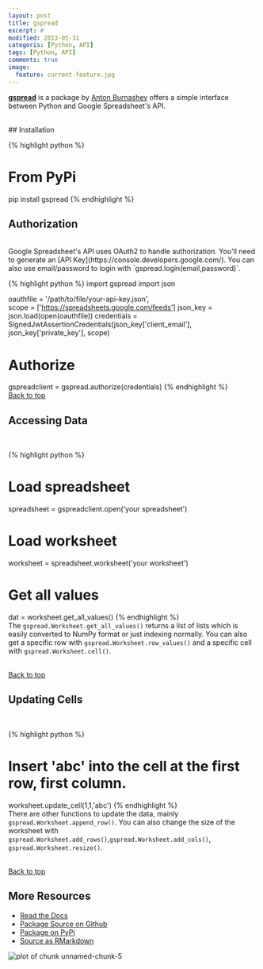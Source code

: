 ```yaml
---
layout: post
title: gspread
excerpt: #
modified: 2013-05-31
categoris: [Python, API]
tags: [Python, API]
comments: true
image:
  feature: current-feature.jpg
---
```


[**gspread**](https://github.com/burnash/gspread) is a package by [Anton Burnashev](https://github.com/burnash) offers a simple interface between Python and Google Spreadsheet's API.  

<br>
## Installation
<br>

{% highlight python %}
# From PyPi
pip install gspread
{% endhighlight %}
<br>
## Authorization
<br>
Google Spreadsheet's API uses OAuth2 to handle authorization.  You'll need to generate an [API Key](https://console.developers.google.com/).  You can also use email/password to login with `gspread.login(email,password)`.
<br>

{% highlight python %}
  import gspread
  import json
  
  oauthfile = '/path/to/file/your-api-key.json',                  
  scope = ['https://spreadsheets.google.com/feeds']
  json_key = json.load(open(oauthfile))
  credentials = SignedJwtAssertionCredentials(json_key['client_email'], json_key['private_key'], scope)
  
  # Authorize
  gspreadclient = gspread.authorize(credentials)
{% endhighlight %}
<br>
<a href="#top">Back to top</a>
<br>

## Accessing Data
<br>

{% highlight python %}
  # Load spreadsheet
  spreadsheet = gspreadclient.open('your spreadsheet')
  
  # Load worksheet
  worksheet = spreadsheet.worksheet('your worksheet')
  
  # Get all values
  dat = worksheet.get_all_values()
{% endhighlight %}
<br>
The `gspread.Worksheet.get_all_values()` returns a list of lists which is easily converted to NumPy format or just indexing normally.  You can also get a specific row with `gspread.Worksheet.row_values()` and a specific cell with `gspread.Worksheet.cell()`.

<br>
<a href="#top">Back to top</a>
<br>

## Updating Cells
<br>

{% highlight python %}
  # Insert 'abc' into the cell at the first row, first column.
  worksheet.update_cell(1,1,'abc')
{% endhighlight %}
<br>
There are other functions to update the data, mainly `gspread.Worksheet.append_row()`.  You can also change the size of the worksheet with `gspread.Worksheet.add_rows()`,`gspread.Worksheet.add_cols()`, `gspread.Worksheet.resize()`.

<br>
<a href="#top">Back to top</a>
<br>

## More Resources
- [Read the Docs](https://gspread.readthedocs.org/en/latest/)
- [Package Source on Github](https://github.com/burnash/gspread)
- [Package on PyPi](https://pypi.python.org/pypi/gspread)
- [Source as RMarkdown](https://github.com/rweyant/bertplot/)

<img src="figure/unnamed-chunk-5-1.png" title="plot of chunk unnamed-chunk-5" alt="plot of chunk unnamed-chunk-5" style="display: block; margin: auto;" />
